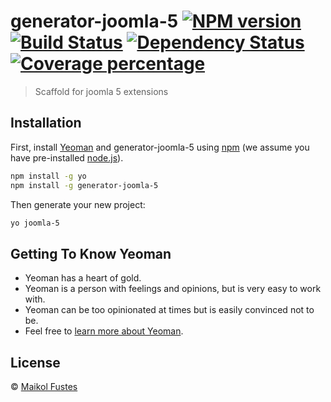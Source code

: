 # generator-joomla-5 [![NPM version][npm-image]][npm-url] [![Build Status][travis-image]][travis-url] [![Dependency Status][daviddm-image]][daviddm-url] [![Coverage percentage][coveralls-image]][coveralls-url]
> Scaffold for joomla 5 extensions

## Installation

First, install [Yeoman](http://yeoman.io) and generator-joomla-5 using [npm](https://www.npmjs.com/) (we assume you have pre-installed [node.js](https://nodejs.org/)).

```bash
npm install -g yo
npm install -g generator-joomla-5
```

Then generate your new project:

```bash
yo joomla-5
```

## Getting To Know Yeoman

 * Yeoman has a heart of gold.
 * Yeoman is a person with feelings and opinions, but is very easy to work with.
 * Yeoman can be too opinionated at times but is easily convinced not to be.
 * Feel free to [learn more about Yeoman](http://yeoman.io/).

## License

 © [Maikol Fustes](https://maikol.eu)


[npm-image]: https://badge.fury.io/js/generator-joomla-5.svg
[npm-url]: https://npmjs.org/package/generator-joomla-5
[travis-image]: https://travis-ci.com/maikol-ortigueira/generator-joomla-5.svg?branch=master
[travis-url]: https://travis-ci.com/maikol-ortigueira/generator-joomla-5
[daviddm-image]: https://david-dm.org/maikol-ortigueira/generator-joomla-5.svg?theme=shields.io
[daviddm-url]: https://david-dm.org/maikol-ortigueira/generator-joomla-5
[coveralls-image]: https://coveralls.io/repos/maikol-ortigueira/generator-joomla-5/badge.svg
[coveralls-url]: https://coveralls.io/r/maikol-ortigueira/generator-joomla-5
